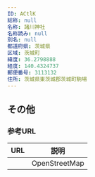 ```yaml
---
ID: ACtlK
総称: null
名称: 諸川神社
名称読み: null
別名: null
都道府県: 茨城県
区域: 茨城町
緯度: 36.2798888
経度: 140.4324737
郵便番号: 3113132
住所: 茨城県東茨城郡茨城町駒場
---
```


## その他

### 参考URL

| URL | 説明          |
| --- | ------------- |
|     | OpenStreetMap |
